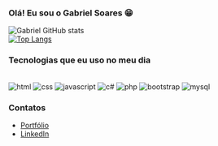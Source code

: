 ### Olá! Eu sou o Gabriel Soares 😁

![Gabriel GitHub stats](https://github-readme-stats.vercel.app/api?username=GabrielSoares7&show_icons=true&theme=tokyonight)
<br>
[![Top Langs](https://github-readme-stats.vercel.app/api/top-langs/?username=anuraghazra&layout=donut)](https://github.com/anuraghazra/github-readme-stats)

### Tecnologias que eu uso no meu dia

<div><br>
  <img alt="html" src="https://img.shields.io/badge/HTML5-E34F26?style=for-the-badge&logo=html5&logoColor=white">
  <img alt="css" src="https://img.shields.io/badge/CSS3-1572B6?style=for-the-badge&logo=css3&logoColor=white">
  <img alt="javascript" src="https://img.shields.io/badge/JavaScript-F7DF1E?style=for-the-badge&logo=javascript&logoColor=black">
  <img alt="c#" src="https://img.shields.io/badge/C%23-239120?style=for-the-badge&logo=c-sharp&logoColor=white">
  <img alt="php" src="https://img.shields.io/badge/PHP-777BB4?style=for-the-badge&logo=php&logoColor=white">
  <img alt="bootstrap" src="https://img.shields.io/badge/Bootstrap-563D7C?style=for-the-badge&logo=bootstrap&logoColor=white">
  <img alt="mysql" src="https://img.shields.io/badge/MySQL-00000F?style=for-the-badge&logo=mysql&logoColor=white">
</div>

### Contatos

- [Portfólio](https://gabrielsoares7.netlify.app/)<br>
- [LinkedIn](https://www.linkedin.com/in/gabrielsoares-ti/)<br>
